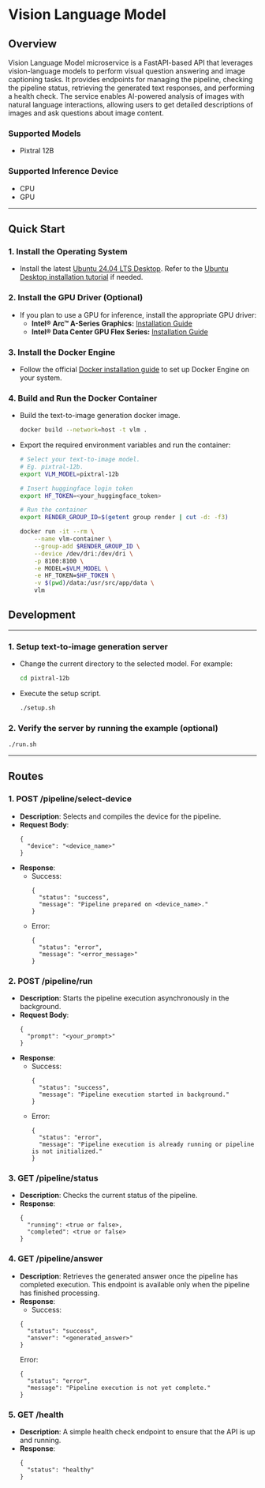 # Vision Language Model

## Overview
Vision Language Model microservice is a FastAPI-based API that leverages vision-language models to perform visual question answering and image captioning tasks. 
It provides endpoints for managing the pipeline, checking the pipeline status, retrieving the generated text responses, and performing a health check. The service enables AI-powered analysis of images with natural language interactions, allowing users to get detailed descriptions of images and ask questions about image content.

### Supported Models
* Pixtral 12B

### Supported Inference Device
* CPU
* GPU

---

## Quick Start

### 1. Install the Operating System
- Install the latest [Ubuntu 24.04 LTS Desktop](https://releases.ubuntu.com/jammy/). Refer to the [Ubuntu Desktop installation tutorial](https://ubuntu.com/tutorials/install-ubuntu-desktop#1-overview) if needed.

### 2. Install the GPU Driver (Optional)
- If you plan to use a GPU for inference, install the appropriate GPU driver:
  - **Intel® Arc™ A-Series Graphics:** [Installation Guide](https://github.com/intel/edge-developer-kit-reference-scripts/tree/main/gpu/arc/dg2)
  - **Intel® Data Center GPU Flex Series:** [Installation Guide](https://github.com/intel/edge-developer-kit-reference-scripts/tree/main/gpu/flex/ats)

### 3. Install the Docker Engine
- Follow the official [Docker installation guide](https://docs.docker.com/engine/install/) to set up Docker Engine on your system.

### 4. Build and Run the Docker Container
- Build the text-to-image generation docker image.
  ```bash
  docker build --network=host -t vlm .
  ```
- Export the required environment variables and run the container:
  ```bash
  # Select your text-to-image model.
  # Eg. pixtral-12b.
  export VLM_MODEL=pixtral-12b
  
  # Insert huggingface login token
  export HF_TOKEN=<your_huggingface_token>
  
  # Run the container  
  export RENDER_GROUP_ID=$(getent group render | cut -d: -f3)
  
  docker run -it --rm \
      --name vlm-container \
      --group-add $RENDER_GROUP_ID \
      --device /dev/dri:/dev/dri \
      -p 8100:8100 \
      -e MODEL=$VLM_MODEL \
      -e HF_TOKEN=$HF_TOKEN \
      -v $(pwd)/data:/usr/src/app/data \
      vlm
  ```


## Development

---

### 1. Setup text-to-image generation server  

- Change the current directory to the selected model. For example:
  ```bash
  cd pixtral-12b
  ```

- Execute the setup script.
  ```bash
  ./setup.sh
  ```

### 2. Verify the server by running the example (optional)
```bash
./run.sh
```

___

## Routes

### 1. **POST /pipeline/select-device**
   - **Description**: Selects and compiles the device for the pipeline.
   - **Request Body**: 
     ```
     {
       "device": "<device_name>"
     }
     ```
   - **Response**:
     - Success:
       ```
       {
         "status": "success",
         "message": "Pipeline prepared on <device_name>."
       }
       ```
     - Error:
       ```
       {
         "status": "error",
         "message": "<error_message>"
       }
       ```

### 2. **POST /pipeline/run**
   - **Description**: Starts the pipeline execution asynchronously in the background.
   - **Request Body**: 
     ```
     {
       "prompt": "<your_prompt>"
     }
     ```
   - **Response**:
     - Success:
       ```
       {
         "status": "success",
         "message": "Pipeline execution started in background."
       }
       ```
     - Error:
       ```
       {
         "status": "error",
         "message": "Pipeline execution is already running or pipeline is not initialized."
       }
       ```

### 3. **GET /pipeline/status**
   - **Description**: Checks the current status of the pipeline.
   - **Response**:
     ```
     {
       "running": <true or false>,
       "completed": <true or false>
     }
     ```

### 4. **GET /pipeline/answer**
   - **Description**: Retrieves the generated answer once the pipeline has completed execution. This endpoint is available only when the pipeline has finished processing.
   - **Response**:
     - Success:
     ```
     {
       "status": "success",
       "answer": "<generated_answer>"
     }
     ```
     Error:
     ```
     {
       "status": "error",
       "message": "Pipeline execution is not yet complete."
     }
     ```

### 5. **GET /health**
   - **Description**: A simple health check endpoint to ensure that the API is up and running.
   - **Response**:
     ```
     {
       "status": "healthy"
     }
     ```
     
